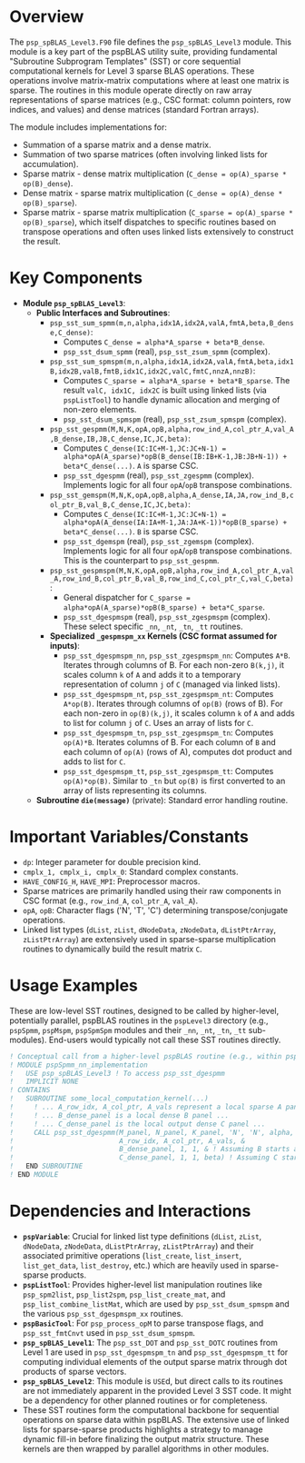 # Overview

The `psp_spBLAS_Level3.F90` file defines the `psp_spBLAS_Level3` module. This module is a key part of the pspBLAS utility suite, providing fundamental "Subroutine Subprogram Templates" (SST) or core sequential computational kernels for Level 3 sparse BLAS operations. These operations involve matrix-matrix computations where at least one matrix is sparse. The routines in this module operate directly on raw array representations of sparse matrices (e.g., CSC format: column pointers, row indices, and values) and dense matrices (standard Fortran arrays).

The module includes implementations for:
*   Summation of a sparse matrix and a dense matrix.
*   Summation of two sparse matrices (often involving linked lists for accumulation).
*   Sparse matrix - dense matrix multiplication (`C_dense = op(A)_sparse * op(B)_dense`).
*   Dense matrix - sparse matrix multiplication (`C_dense = op(A)_dense * op(B)_sparse`).
*   Sparse matrix - sparse matrix multiplication (`C_sparse = op(A)_sparse * op(B)_sparse`), which itself dispatches to specific routines based on transpose operations and often uses linked lists extensively to construct the result.

# Key Components

*   **Module `psp_spBLAS_Level3`**:
    *   **Public Interfaces and Subroutines**:
        *   `psp_sst_sum_spmm(m,n,alpha,idx1A,idx2A,valA,fmtA,beta,B_dense,C_dense)`:
            *   Computes `C_dense = alpha*A_sparse + beta*B_dense`.
            *   `psp_sst_dsum_spmm` (real), `psp_sst_zsum_spmm` (complex).
        *   `psp_sst_sum_spmspm(m,n,alpha,idx1A,idx2A,valA,fmtA,beta,idx1B,idx2B,valB,fmtB,idx1C,idx2C,valC,fmtC,nnzA,nnzB)`:
            *   Computes `C_sparse = alpha*A_sparse + beta*B_sparse`. The result `valC, idx1C, idx2C` is built using linked lists (via `pspListTool`) to handle dynamic allocation and merging of non-zero elements.
            *   `psp_sst_dsum_spmspm` (real), `psp_sst_zsum_spmspm` (complex).
        *   `psp_sst_gespmm(M,N,K,opA,opB,alpha,row_ind_A,col_ptr_A,val_A,B_dense,IB,JB,C_dense,IC,JC,beta)`:
            *   Computes `C_dense(IC:IC+M-1,JC:JC+N-1) = alpha*opA(A_sparse)*opB(B_dense(IB:IB+K-1,JB:JB+N-1)) + beta*C_dense(...)`. `A` is sparse CSC.
            *   `psp_sst_dgespmm` (real), `psp_sst_zgespmm` (complex). Implements logic for all four `opA`/`opB` transpose combinations.
        *   `psp_sst_gemspm(M,N,K,opA,opB,alpha,A_dense,IA,JA,row_ind_B,col_ptr_B,val_B,C_dense,IC,JC,beta)`:
            *   Computes `C_dense(IC:IC+M-1,JC:JC+N-1) = alpha*opA(A_dense(IA:IA+M-1,JA:JA+K-1))*opB(B_sparse) + beta*C_dense(...)`. `B` is sparse CSC.
            *   `psp_sst_dgemspm` (real), `psp_sst_zgemspm` (complex). Implements logic for all four `opA`/`opB` transpose combinations. This is the counterpart to `psp_sst_gespmm`.
        *   `psp_sst_gespmspm(M,N,K,opA,opB,alpha,row_ind_A,col_ptr_A,val_A,row_ind_B,col_ptr_B,val_B,row_ind_C,col_ptr_C,val_C,beta)`:
            *   General dispatcher for `C_sparse = alpha*opA(A_sparse)*opB(B_sparse) + beta*C_sparse`.
            *   `psp_sst_dgespmspm` (real), `psp_sst_zgespmspm` (complex). These select specific `_nn`, `_nt`, `_tn`, `_tt` routines.
        *   **Specialized `_gespmspm_xx` Kernels (CSC format assumed for inputs)**:
            *   `psp_sst_dgespmspm_nn`, `psp_sst_zgespmspm_nn`: Computes `A*B`. Iterates through columns of B. For each non-zero `B(k,j)`, it scales column `k` of `A` and adds it to a temporary representation of column `j` of `C` (managed via linked lists).
            *   `psp_sst_dgespmspm_nt`, `psp_sst_zgespmspm_nt`: Computes `A*op(B)`. Iterates through columns of `op(B)` (rows of B). For each non-zero in `op(B)(k,j)`, it scales column `k` of `A` and adds to list for column `j` of `C`. Uses an array of lists for `C`.
            *   `psp_sst_dgespmspm_tn`, `psp_sst_zgespmspm_tn`: Computes `op(A)*B`. Iterates columns of B. For each column of `B` and each column of `op(A)` (rows of A), computes dot product and adds to list for `C`.
            *   `psp_sst_dgespmspm_tt`, `psp_sst_zgespmspm_tt`: Computes `op(A)*op(B)`. Similar to `_tn` but `op(B)` is first converted to an array of lists representing its columns.
    *   **Subroutine `die(message)`** (private): Standard error handling routine.

# Important Variables/Constants

*   `dp`: Integer parameter for double precision kind.
*   `cmplx_1, cmplx_i, cmplx_0`: Standard complex constants.
*   `HAVE_CONFIG_H`, `HAVE_MPI`: Preprocessor macros.
*   Sparse matrices are primarily handled using their raw components in CSC format (e.g., `row_ind_A`, `col_ptr_A`, `val_A`).
*   `opA`, `opB`: Character flags ('N', 'T', 'C') determining transpose/conjugate operations.
*   Linked list types (`dList`, `zList`, `dNodeData`, `zNodeData`, `dListPtrArray`, `zListPtrArray`) are extensively used in sparse-sparse multiplication routines to dynamically build the result matrix `C`.

# Usage Examples

These are low-level SST routines, designed to be called by higher-level, potentially parallel, pspBLAS routines in the `pspLevel3` directory (e.g., `pspSpmm`, `pspMspm`, `pspSpmSpm` modules and their `_nn`, `_nt`, `_tn`, `_tt` sub-modules). End-users would typically not call these SST routines directly.

```fortran
! Conceptual call from a higher-level pspBLAS routine (e.g., within pspSpmm_nn)
! MODULE pspSpmm_nn_implementation
!   USE psp_spBLAS_Level3 ! To access psp_sst_dgespmm
!   IMPLICIT NONE
! CONTAINS
!   SUBROUTINE some_local_computation_kernel(...)
!     ! ... A_row_idx, A_col_ptr, A_vals represent a local sparse A panel ...
!     ! ... B_dense_panel is a local dense B panel ...
!     ! ... C_dense_panel is the local output dense C panel ...
!     CALL psp_sst_dgespmm(M_panel, N_panel, K_panel, 'N', 'N', alpha, &
!                          A_row_idx, A_col_ptr, A_vals, &
!                          B_dense_panel, 1, 1, & ! Assuming B starts at its (1,1) for this call
!                          C_dense_panel, 1, 1, beta) ! Assuming C starts at its (1,1)
!   END SUBROUTINE
! END MODULE
```

# Dependencies and Interactions

*   **`pspVariable`**: Crucial for linked list type definitions (`dList`, `zList`, `dNodeData`, `zNodeData`, `dListPtrArray`, `zListPtrArray`) and their associated primitive operations (`list_create`, `list_insert`, `list_get_data`, `list_destroy`, etc.) which are heavily used in sparse-sparse products.
*   **`pspListTool`**: Provides higher-level list manipulation routines like `psp_spm2list`, `psp_list2spm`, `psp_list_create_mat`, and `psp_list_combine_listMat`, which are used by `psp_sst_dsum_spmspm` and the various `psp_sst_dgespmspm_xx` routines.
*   **`pspBasicTool`**: For `psp_process_opM` to parse transpose flags, and `psp_sst_fmtCnvt` used in `psp_sst_dsum_spmspm`.
*   **`psp_spBLAS_Level1`**: The `psp_sst_DOT` and `psp_sst_DOTC` routines from Level 1 are used in `psp_sst_dgespmspm_tn` and `psp_sst_dgespmspm_tt` for computing individual elements of the output sparse matrix through dot products of sparse vectors.
*   **`psp_spBLAS_Level2`**: This module is `USE`d, but direct calls to its routines are not immediately apparent in the provided Level 3 SST code. It might be a dependency for other planned routines or for completeness.
*   These SST routines form the computational backbone for sequential operations on sparse data within pspBLAS. The extensive use of linked lists for sparse-sparse products highlights a strategy to manage dynamic fill-in before finalizing the output matrix structure. These kernels are then wrapped by parallel algorithms in other modules.
